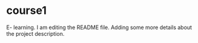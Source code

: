 # course1
E- learning.
I am editing the README file. Adding some more details about the project description.
